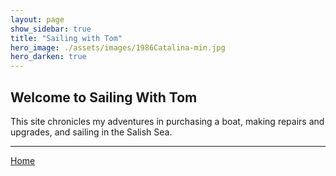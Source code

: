 ```yaml
---
layout: page
show_sidebar: true
title: "Sailing with Tom"
hero_image: ./assets/images/1986Catalina-min.jpg
hero_darken: true
---
```


## Welcome to Sailing With Tom

This site chronicles my adventures in purchasing a boat, making repairs and upgrades, and sailing in the Salish Sea.

___

[Home](https://tomsalzer.github.io/Sailing/)

